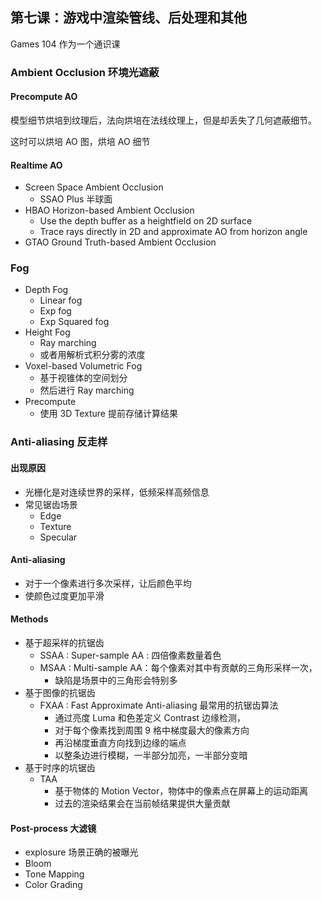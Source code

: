 ## 第七课：游戏中渲染管线、后处理和其他

Games 104 作为一个通识课

### Ambient Occlusion 环境光遮蔽

#### Precompute  AO

模型细节烘培到纹理后，法向烘培在法线纹理上，但是却丢失了几何遮蔽细节。

这时可以烘培 AO 图，烘培 AO 细节

#### Realtime AO

- Screen Space Ambient Occlusion
  - SSAO Plus 半球面
- HBAO Horizon-based Ambient Occlusion
  - Use the depth buffer as a heightfield on 2D surface
  - Trace rays directly in 2D and approximate AO from horizon angle
- GTAO Ground Truth-based Ambient Occlusion

### Fog

- Depth Fog
  - Linear fog
  - Exp fog
  - Exp Squared fog
- Height Fog
  - Ray marching
  - 或者用解析式积分雾的浓度
- Voxel-based Volumetric Fog
  - 基于视锥体的空间划分
  - 然后进行 Ray marching
- Precompute
  - 使用 3D Texture 提前存储计算结果

### Anti-aliasing 反走样

#### 出现原因

- 光栅化是对连续世界的采样，低频采样高频信息
- 常见锯齿场景
  - Edge
  - Texture
  - Specular

#### Anti-aliasing

- 对于一个像素进行多次采样，让后颜色平均
- 使颜色过度更加平滑

#### Methods

- 基于超采样的抗锯齿
  - SSAA : Super-sample AA : 四倍像素数量着色
  - MSAA : Multi-sample AA：每个像素对其中有贡献的三角形采样一次，
    - 缺陷是场景中的三角形会特别多
- 基于图像的抗锯齿
  - FXAA : Fast Approximate Anti-aliasing 最常用的抗锯齿算法
    - 通过亮度 Luma 和色差定义 Contrast 边缘检测，
    - 对于每个像素找到周围 9 格中梯度最大的像素方向
    - 再沿梯度垂直方向找到边缘的端点
    - 以整条边进行模糊，一半部分加亮，一半部分变暗
- 基于时序的坑锯齿
  - TAA
    - 基于物体的 Motion Vector，物体中的像素点在屏幕上的运动距离
    - 过去的渲染结果会在当前帧结果提供大量贡献

#### Post-process 大滤镜

- explosure 场景正确的被曝光
- Bloom
- Tone Mapping
- Color Grading
